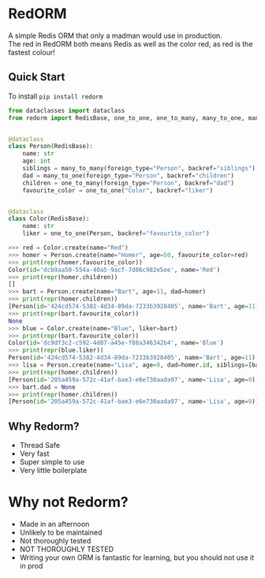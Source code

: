 # RedORM

A simple Redis ORM that only a madman would use in production.  
The red in RedORM both means Redis as well as the color red, as red is the fastest colour!

## Quick Start

To install `pip install redorm`

```python
from dataclasses import dataclass
from redorm import RedisBase, one_to_one, one_to_many, many_to_one, many_to_many


@dataclass
class Person(RedisBase):
    name: str
    age: int
    siblings = many_to_many(foreign_type="Person", backref="siblings")
    dad = many_to_one(foreign_type="Person", backref="children")
    children = one_to_many(foreign_type="Person", backref="dad")
    favourite_color = one_to_one("Color", backref="liker")


@dataclass
class Color(RedisBase):
    name: str
    liker = one_to_one(Person, backref="favourite_color")
```
```python
>>> red = Color.create(name="Red")
>>> homer = Person.create(name="Homer", age=50, favourite_color=red)
>>> print(repr(homer.favourite_color))
Color(id='dcb9aa50-554a-40a5-9acf-7d86c982e5ee', name='Red')
>>> print(repr(homer.children))
[]
>>> bart = Person.create(name="Bart", age=11, dad=homer)
>>> print(repr(homer.children))
[Person(id='424cd574-5382-4d34-89da-7233b3928405', name='Bart', age=11)]
>>> print(repr(bart.favourite_color))
None
>>> blue = Color.create(name="Blue", liker=bart)
>>> print(repr(bart.favourite_color))
Color(id='dc9df3c2-c592-4d87-a45e-f88a346342b4', name='Blue')
>>> print(repr(blue.liker))
Person(id='424cd574-5382-4d34-89da-7233b3928405', name='Bart', age=11)
>>> lisa = Person.create(name="Lisa", age=9, dad=homer.id, siblings=[bart])
>>> print(repr(homer.children))
[Person(id='205a459a-572c-41af-bae3-e6e730aada97', name='Lisa', age=9), Person(id='424cd574-5382-4d34-89da-7233b3928405', name='Bart', age=11)]
>>> bart.dad = None
>>> print(repr(homer.children))
[Person(id='205a459a-572c-41af-bae3-e6e730aada97', name='Lisa', age=9)]
```

## Why Redorm?

- Thread Safe
- Very fast
- Super simple to use
- Very little boilerplate

# Why not Redorm?

- Made in an afternoon
- Unlikely to be maintained
- Not thoroughly tested
- NOT THOROUGHLY TESTED
- Writing your own ORM is fantastic for learning, but you should not use it in prod
